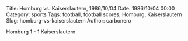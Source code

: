 Title: Homburg vs. Kaiserslautern, 1986/10/04
Date: 1986/10/04 00:00
Category: sports
Tags: football, football scores, Homburg, Kaiserslautern
Slug: homburg-vs-kaiserslautern
Author: carbonero


Homburg 1 - 1 Kaiserslautern
